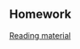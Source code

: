 ## Homework

[Reading material](https://developer.mozilla.org/en-US/docs/Learn/JavaScript/Client-side_web_APIs/Manipulating_documents)
